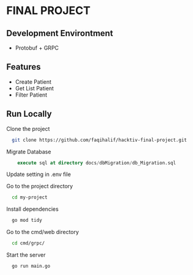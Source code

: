 # FINAL PROJECT

## Development Environtment

- Protobuf + GRPC

## Features

- Create Patient
- Get List Patient
- Filter Patient



## Run Locally

Clone the project

```bash
  git clone https://github.com/faqihalif/hacktiv-final-project.git
```

Migrate Database

```sql
    execute sql at directory docs/dbMigration/db_Migration.sql
```

Update setting in .env file


Go to the project directory

```bash
  cd my-project
```

Install dependencies

```bash
  go mod tidy
```

Go to the cmd/web directory

```bash
  cd cmd/grpc/
```

Start the server

```bash
  go run main.go
```

